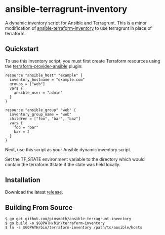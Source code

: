 ansible-terragrunt-inventory
===========================

A dynamic inventory script for Ansible and Terragrunt. This is a minor
modification of
[ansible-terraform-inventory](https://github.com/jtopjian/ansible-terraform-inventory)
to use terragrunt in place of terraform.

Quickstart
----------

To use this inventory script, you must first create Terraform resources
using the [terraform-provider-ansible](https://github.com/nbering/terraform-provider-ansible)
plugin:

```hcl
resource "ansible_host" "example" {
  inventory_hostname = "example.com"
  groups = ["web"]
  vars {
    ansible_user = "admin"
  }
}

resource "ansible_group" "web" {
  inventory_group_name = "web"
  children = ["foo", "bar", "baz"]
  vars {
    foo = "bar"
    bar = 2
  }
}
```

Next, use this script as your Ansible dynamic inventory script.

Set the TF_STATE environment variable to the directory which would
contain the terraform.tfstate if the state was held locally.

Installation
------------

Download the latest [release](https://github.com/pimsmath/ansible-terragrunt-inventory/releases).

Building From Source
--------------------

```shell
$ go get github.com/pimsmath/ansible-terragrunt-inventory
$ go build -o $GOPATH/bin/terraform-inventory
$ ln -s $GOPATH/bin/terraform-inventory /path/to/ansible/hosts
```
